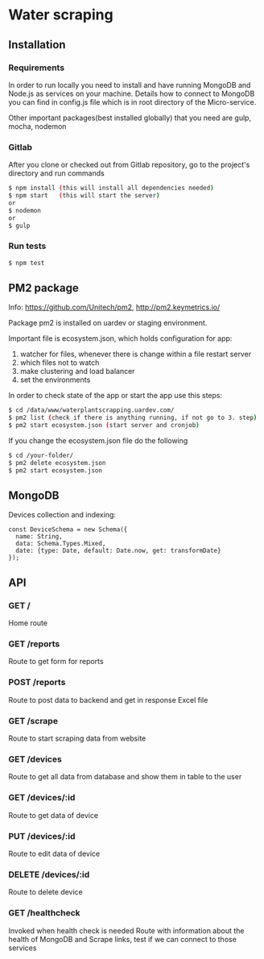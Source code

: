 # Water scraping

## Installation

### Requirements
In order to run locally you need to install and have running MongoDB and Node.js as services on your machine.
Details how to connect to MongoDB you can find in config.js file which is in root directory of the Micro-service.

Other important packages(best installed globally) that you need are gulp, mocha, nodemon

### Gitlab
After you clone or checked out from Gitlab repository, go to the project's directory and run commands
```sh
$ npm install (this will install all dependencies needed)
$ npm start   (this will start the server)
or
$ nodemon
or
$ gulp
```
### Run tests
   ```sh
$ npm test
```

## PM2 package
Info: https://github.com/Unitech/pm2, http://pm2.keymetrics.io/

Package pm2 is installed on uardev or staging environment.

Important file is ecosystem.json, which holds configuration for app:
1. watcher for files, whenever there is change within a file restart server
2. which files not to watch
3. make clustering and load balancer
4. set the environments

In order to check state of the app or start the app use this steps:
   ```sh
$ cd /data/www/waterplantscrapping.uardev.com/
$ pm2 list (check if there is anything running, if not go to 3. step)
$ pm2 start ecosystem.json (start server and cronjob)
```
If you change the ecosystem.json file do the following
   ```sh
$ cd /your-folder/
$ pm2 delete ecosystem.json
$ pm2 start ecosystem.json
```

## MongoDB

Devices collection and indexing:

```
const DeviceSchema = new Schema({
  name: String,
  data: Schema.Types.Mixed,
  date: {type: Date, default: Date.now, get: transformDate}
});
```

## API

### GET /
Home route

### GET /reports
Route to get form for reports

### POST /reports
Route to post data to backend and get in response Excel file

### GET /scrape
Route to start scraping data from website

### GET /devices
Route to get all data from database and show them in table to the user

### GET /devices/:id
Route to get data of device

### PUT /devices/:id
Route to edit data of device

### DELETE /devices/:id
Route to delete device

### GET /healthcheck
Invoked when health check is needed
Route with information about the health of MongoDB and Scrape links,
test if we can connect to those services
